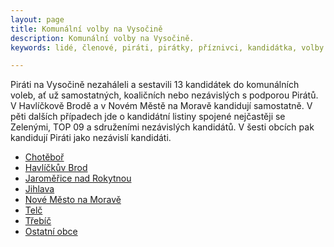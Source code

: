 ```yaml
---
layout: page
title: Komunální volby na Vysočině
description: Komunální volby na Vysočině.
keywords: lidé, členové, piráti, pirátky, příznivci, kandidátka, volby

---
```


Piráti na Vysočině nezaháleli a sestavili 13 kandidátek do komunálních voleb, ať už samostatných, koaličních nebo nezávislých s podporou Pirátů. V Havlíčkově Brodě a v Novém Městě na Moravě kandidují samostatně. V pěti dalších případech jde o kandidátní listiny spojené nejčastěji se Zelenými, TOP 09 a sdruženími nezávislých kandidátů. V šesti obcích pak kandidují Piráti jako nezávislí kandidáti.

<ul>
<li><a href="https://vysocina.pirati.cz/volby/2018-komunal/chotebor/">Chotěboř</a></li>
<li><a href="https://vysocina.pirati.cz/volby/2018-komunal/havlbrod/">Havlíčkův Brod</a></li>
<li><a href="https://vysocina.pirati.cz/volby/2018-komunal/jaromerice/">Jaroměřice nad Rokytnou</a></li>
<li><a href="https://vysocina.pirati.cz/volby/2018-komunal/jihlava/">Jihlava</a></li>
<li><a href="https://vysocina.pirati.cz/volby/2018-komunal/nmnm/">Nové Město na Moravě</a></li>
<li><a href="https://vysocina.pirati.cz/volby/2018-komunal/telc/">Telč</a></li>
<li><a href="https://vysocina.pirati.cz/volby/2018-komunal/trebic/">Třebíč</a></li>
<li><a href="https://vysocina.pirati.cz/volby/2018-komunal/obce/">Ostatní obce</a></li>
</ul>
<br><br>
